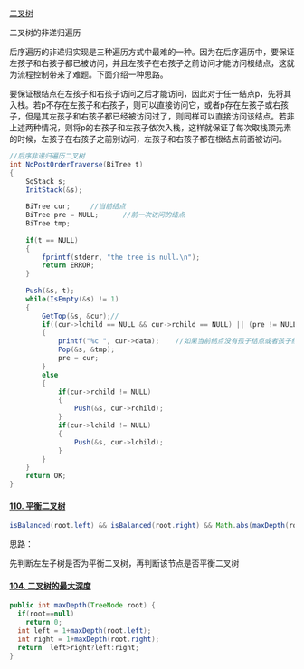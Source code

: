 [二叉树](https://www.cnblogs.com/polly333/p/4740355.html)

二叉树的非递归遍历





 后序遍历的非递归实现是三种遍历方式中最难的一种。因为在后序遍历中，要保证左孩子和右孩子都已被访问，并且左孩子在右孩子之前访问才能访问根结点，这就为流程控制带来了难题。下面介绍一种思路。

   要保证根结点在左孩子和右孩子访问之后才能访问，因此对于任一结点p，先将其入栈。若p不存在左孩子和右孩子，则可以直接访问它，或者p存在左孩子或右孩子，但是其左孩子和右孩子都已经被访问过了，则同样可以直接访问该结点。若非上述两种情况，则将p的右孩子和左孩子依次入栈，这样就保证了每次取栈顶元素的时候，左孩子在右孩子之前别访问，左孩子和右孩子都在根结点前面被访问。

```java
//后序非递归遍历二叉树
int NoPostOrderTraverse(BiTree t)
{
    SqStack s;
    InitStack(&s);
 
    BiTree cur;     //当前结点  
    BiTree pre = NULL;      //前一次访问的结点
    BiTree tmp;
 
    if(t == NULL)
    {
        fprintf(stderr, "the tree is null.\n");
        return ERROR;
    }
 
    Push(&s, t);
    while(IsEmpty(&s) != 1)
    {
        GetTop(&s, &cur);//
        if((cur->lchild == NULL && cur->rchild == NULL) || (pre != NULL && (pre == cur->lchild || pre == cur->rchild)))
        {
            printf("%c ", cur->data);    //如果当前结点没有孩子结点或者孩子结点都已被访问过
            Pop(&s, &tmp);
            pre = cur;
        }
        else
        {
            if(cur->rchild != NULL)
            {
                Push(&s, cur->rchild);
            }
            if(cur->lchild != NULL)
            {
                Push(&s, cur->lchild);
            }
        }
    }
    return OK;
}
```





#### [110. 平衡二叉树](https://leetcode-cn.com/problems/balanced-binary-tree/)

```java
isBalanced(root.left) && isBalanced(root.right) && Math.abs(maxDepth(root.left) - maxDepth(root.right)) <= 1;
```

思路：

先判断左左子树是否为平衡二叉树，再判断该节点是否平衡二叉树





#### [104. 二叉树的最大深度](https://leetcode-cn.com/problems/maximum-depth-of-binary-tree/)

```java
public int maxDepth(TreeNode root) {
  if(root==null)
    return 0;
  int left = 1+maxDepth(root.left);
  int right = 1+maxDepth(root.right);
  return  left>right?left:right;
}
```

